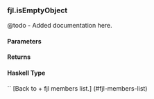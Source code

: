 ### fjl.isEmptyObject
@todo - Added documentation here.

#### Parameters

#### Returns
 
#### Haskell Type
``
[Back to  + fjl members list.]
(#fjl-members-list)
